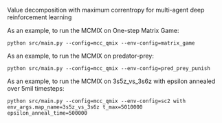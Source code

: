 Value decomposition with maximum correntropy for multi-agent deep reinforcement learning

As an example, to run the MCMIX on One-step Matrix Game:
```shell
python src/main.py --config=mcc_qmix --env-config=matrix_game
```
As an example, to run the MCMIX on predator-prey:
```shell
python src/main.py --config=mcc_qmix --env-config=pred_prey_punish
```

As an example, to run the MCMIX on 3s5z_vs_3s6z with epsilon annealed over 5mil timesteps:
```shell
python src/main.py --config=mcc_qmix --env-config=sc2 with env_args.map_name=3s5z_vs_3s6z t_max=5010000 epsilon_anneal_time=500000
```
